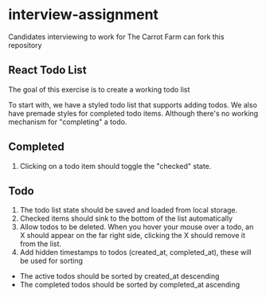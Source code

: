 # interview-assignment
Candidates interviewing to work for The Carrot Farm can fork this repository 

## React Todo List

The goal of this exercise is to create a working todo list

To start with, we have a styled todo list that supports adding todos. We also have premade styles for completed todo items. Although there's no working mechanism for "completing" a todo.

## Completed

1. Clicking on a todo item should toggle the "checked" state.

## Todo

1. The todo list state should be saved and loaded from local storage.
2. Checked items should sink to the bottom of the list automatically
3. Allow todos to be deleted. When you hover your mouse over a todo, an X should appear on the far right side, clicking the X should remove it from the list.
4. Add hidden timestamps to todos (created_at, completed_at), these will be used for sorting
- The active todos should be sorted by created_at descending
- The completed todos should be sorted by completed_at ascending

